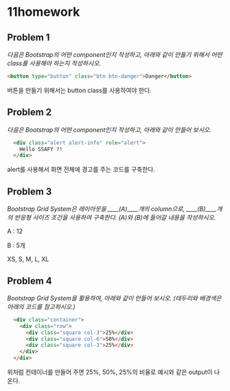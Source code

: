 # 11homework

## Problem 1

*다음은 Bootstrap의 어떤 component인지 작성하고, 아래와 같이 만들기 위해서 어떤 class를 사용해야 하는지 작성하시오.*

```html
<button type="button" class="btn btn-danger">Danger</button>
```

버튼을 만들기 위해서는 button class를 사용하여야 한다.

## Problem 2

*다음은 Bootstrap의 어떤 component인지 작성하고, 아래와 같이 만들어 보시오.*

```html
  <div class="alert alert-info" role="alert">
    Hello SSAFY ?!
  </div>
```

alert를 사용해서 화면 전체에 경고를 주는 코드를 구축한다.

## Problem 3

*Bootstrap Grid System은 레이아웃을 ____(A)____개의 column으로, ____(B)____개의 반응형 사이즈 조건을 사용하여 구축한다. (A)와 (B)에 들어갈 내용을 작성하시오.*

A : 12

B : 5개

XS, S, M, L, XL

## Problem 4

*Bootstrap Grid System을 활용하여, 아래와 같이 만들어 보시오. (테두리와 배경색은 아래의 코드를 참고하시오.)*

```html
  <div class="container">
    <div class="row">
      <div class="square col-3">25%</div>
      <div class="square col-6">50%</div>
      <div class="square col-3">25%</div>
    </div>
  </div>
```

위처럼 컨테이너를 만들어 주면 25%, 50%, 25%의 비율로 예시와 같은 output이 나온다.

